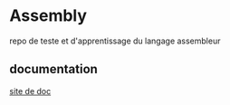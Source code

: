 # Assembly
repo de teste et d'apprentissage du langage assembleur

## documentation
[site de doc](https://www.tutorialspoint.com/assembly_programming/index.htm)
